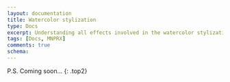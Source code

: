 ```yaml
---
layout: documentation
title: Watercolor stylization
type: Docs
excerpt: Understanding all effects involved in the watercolor stylization
tags: [Docs, MNPRX]
comments: true
schema:
---
```



P.S. Coming soon...
{: .top2}
